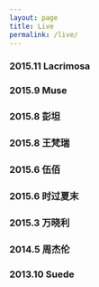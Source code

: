 ```yaml
---
layout: page
title: Live
permalink: /live/
---
```


### 2015.11 Lacrimosa

### 2015.9 Muse

### 2015.8 彭坦

### 2015.8 王梵瑞

### 2015.6 伍佰

### 2015.6 时过夏末

### 2015.3 万晓利

### 2014.5 周杰伦

### 2013.10 Suede
